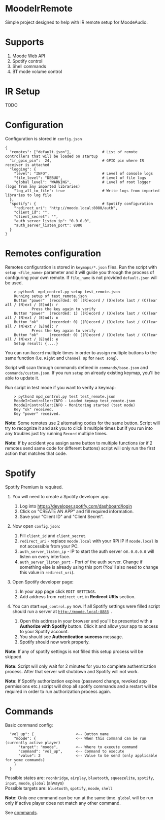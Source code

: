 # MoodeIrRemote
Simple project designed to help with IR remote setup for MoodeAudio.

# Supports
1. Moode Web API
2. Spotify control
3. Shell commands
4. BT mode volume control

# IR Setup
TODO

# Configuration
Configuration is stored in <code>config.json</code>

    {
      "remotes": ["default.json"],              # List of remote controllers that will be loaded on startup
      "ir_gpio_pin":  24,                       # GPIO pin where IR receiver is attached
      "logging": {
        "level": "INFO",                        # Level of console logs
        "file_level": "DEBUG",                  # Level of file logs
        "global_level": "WARNING",              # Level of root logger (logs from any imported libraries)
        "log_all_to_file": true                 # Write logs from imported libraries to log file
      },
      "spotify": {                              # Spotify configuration
        "redirect_uri": "http://moode.local:8080/auth",
        "client_id": "",
        "client_secret": "",
        "auth_server_listen_ip": "0.0.0.0",
        "auth_server_listen_port": 8080
      }
    }
        
# Remotes configuration
Remotes configuration is stored in <code>keymaps/*.json</code> files. Run the script with <code>setup <file_name></code> parameter and it will guide you through the process of configuring your own remote. If <code>file_name</code> is not provided <code>default.json</code> will be used.

        > python3  mpd_control.py setup test_remote.json
        Running setup of test_remote.json
        Button "power"  (recorded: 0) [(R)ecord / (D)elete last / (C)lear all / (N)ext / (E)nd]: r
                Press the key again to verify
        Button "power"  (recorded: 1) [(R)ecord / (D)elete last / (C)lear all / (N)ext / (E)nd]: n
        Button "ok"     (recorded: 0) [(R)ecord / (D)elete last / (C)lear all / (N)ext / (E)nd]: r
                Press the key again to verify
        Button "ok"     (recorded: 0) [(R)ecord / (D)elete last / (C)lear all / (N)ext / (E)nd]: e
        Setup result: {....}
        
You can run <code>Record</code> multiple times in order to assign multiple buttons to the same function (i.e. <code>Right</code> and <code>Channel Up</code> for <code>next song</code>).
        
Script will scan through commands defined in <code>commands/base.json</code> and <code>commands/custom.json</code>. If you run <code>setup</code> on already existing keymap, you'll be able to update it.

Run script in test mode if you want to verify a keymap:

        > python3 mpd_control.py test test_remote.json
        MoodeIrController:INFO - Loaded keymap test_remote.json
        MoodeIrController:INFO - Monitoring started (test mode)
        Key "ok" received.
        Key "power" received.
        
**Note:** Some remotes use 2 alternating codes for the same button. Script will try to recognize it and ask you to click it multiple times but if you run into any troubles just try running <code>Record</code> multiple times.

**Note:** If by accident you assign same button to multiple functions (or if 2 remotes send same code for different buttons) script will only run the first action that matches that code.

# Spotify
Spotify Premium is required. 

1. You will need to create a Spotify developer app.

    1. Log into https://developer.spotify.com/dashboard/login
    2. Click on "CREATE AN APP" and fill required information.
    3. Save your "Client ID" and "Client Secret".
    
2. Now open <code>config.json</code>:
    1. Fill <code>client_id</code> and <code>client_secret</code>.
    2. <code>redirect_uri</code> - replace <code>moode.local</code> with your RPi IP if <code>moode.local</code> is not accessible from your PC.
    3. <code>auth_server_listen_ip</code> - IP to start the auth server on. <code>0.0.0.0</code> will listen on every interface.
    4. <code>auth_server_listen_port</code> - Port of the auth server. Change if something else is already using this port (You'll also need to change this value in <code>redirect_uri</code>).
    
3. Open Spotify developer page:
    1. In your app page click <code>EDIT SETTINGS</code>.
    2. Add address from <code>redirect_uri</code> in **Redirect URIs** section.
    
4. You can start <code>mpd_control.py</code> now. If all Spotify settings were filled script should run a server at <code>http://moode.local:8888 </code>. 
    1. Open this address in your browser and you'll be presented with a **Authorize with Spotify** button. Click it and allow your app to access to your Spotify account.
    2. You should see **Authentication success** message.
    3. Spotify should now work properly. 

**Note:** If any of spotify settings is not filled this setup process will be skipped.
 
**Note:** Script will only wait for 2 minutes for you to complete authentication process. After that server will shutdown and Spotify will not work.

**Note:** If Spotify authorization expires (password change, revoked app permissions etc.) script will drop all spotify commands and a restart will be required in order to run authorization process again.

# Commands
Basic command config:

      "vol_up": {                   <-- Button name
        "moode": {                  <-- When this command can be run (currently active player)
          "target": "moode",        <-- Where to execute command
          "command": "vol_up",      <-- Command to execute
          "value": 2                <-- Value to be send (only applicable for some commands)
        }
      }
      
Possible states are: <code>roonbridge</code>, <code>airplay</code>, <code>bluetooth</code>, <code>squeezelite</code>, <code>spotify</code>, <code>input</code>, <code>moode</code>, <code>global</code> (always)\
Possible targets are: <code>bluetooth</code>, <code>spotify</code>, <code>moode</code>, <code>shell</code>

**Note:** Only one command can be run at the same time. <code>global</code> will be run only if active player does not match any other command.

See [commands](commands/README.md).
